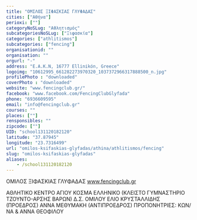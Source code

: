 ```yaml
---
title: "ΟΜΙΛΟΣ ΞΙΦΑΣΚΙΑΣ ΓΛΥΦΑΔΑΣ"
cities: ["Αθήνα"]
perioxi: [""]
categoryNoSLug: "Αθλητισμός"
subcategoriesNoSLug: ["Ξιφασκία"]
categories: ["athlitismos"]
subcategories: ["fencing"]
organisationid: ""
organisation: ""
orgurl: "-"
address: "Ε.Α.Κ.Ν, 16777 Ellinikón, Greece"
logoimg: "10612995_661282273970320_1037372966317888500_n.jpg"
profilePhoto : "downloaded"
coverPhoto : "downloaded"
website: "www.fencingclub.gr/"
facebook: "www.facebook.com/FencingClubGlyfada"
phone: "6936609595"
email: "info@fencingclub.gr"
courses: ""
places: [""]
rensponsibles: ""
zipcode: [""]
UID: "school131120182120"
latitude: "37.87945"
longitude: "23.7316499"
url: "omilos-ksifaskias-glyfadas/athina/athlitismos/fencing"
slug: "omilos-ksifaskias-glyfadas"
aliases:
    - /school131120182120
---
```



ΟΜΙΛΟΣ ΞΙΦΑΣΚΙΑΣ ΓΛΥΦΑΔΑΣ www.fencingclub.gr

ΑΘΛΗΤΙΚΟ ΚΕΝΤΡΟ ΑΓΙΟΥ ΚΟΣΜΑ ΕΛΛΗΝΙΚΟ (ΚΛΕΙΣΤΟ ΓΥΜΝΑΣΤΗΡΙΟ ΤΖΟΥΝΤΟ-ΑΡΣΗΣ ΒΑΡΩΝ) Δ.Σ. ΟΜΙΛΟΥ ΕΛΙΟ ΚΡΥΣΤΑΛΛΙΔΗΣ (ΠΡΟΕΔΡΟΣ) ΑΝΝΑ ΜΕΘΥΜΑΚΗ (ΑΝΤΙΠΡΟΕΔΡΟΣ) ΠΡΟΠΟΝΗΤΡΙΕΣ: ΚΩΝ/ΝΑ &amp; ΑΝΝΑ ΘΕΟΦΙΛΟΥ